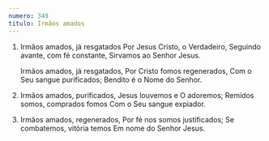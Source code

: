```yaml
---
numero: 349
titulo: Irmãos amados
---
```

1. Irmãos amados, já resgatados
   Por Jesus Cristo, o Verdadeiro,
   Seguindo avante, com fé constante,
   Sirvamos ao Senhor Jesus.

   Irmãos amados, já resgatados,
   Por Cristo fomos regenerados,
   Com o Seu sangue purificados;
   Bendito é o Nome do Senhor.

2. Irmãos amados, purificados,
   Jesus louvemos e O adoremos;
   Remidos somos, comprados fomos
   Com o Seu sangue expiador.

3. Irmãos amados, regenerados,
   Por fé nos somos justificados;
   Se combatemos, vitória temos
   Em nome do Senhor Jesus.
